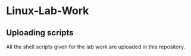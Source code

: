 # Linux-Lab-Work
<h2>Uploading scripts </h2>

All the shell scripts given for the lab work are uploaded in this repository.
